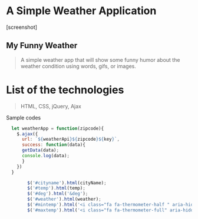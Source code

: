 # A Simple Weather Application

[screenshot]

## My Funny Weather

> A simple weather app that will show some funny humor about the weather condition using words, gifs, or images.

# List of the technologies

> HTML, CSS, jQuery, Ajax

Sample codes

```js
  let weatherApp = function(zipcode){
    $.ajax({
      url: `${weatherApi}${zipcode}${key}`,
      success: function(data){
      getData(data);
      console.log(data);
      }
    })
  }
```

```js
        $('#cityname').html(cityName);
        $('#temp').html(temp);
        $('#deg').html('&deg');
        $('#weather').html(weather);
        $('#mintemp').html('<i class="fa fa-thermometer-half " aria-hidden="true"></i> ' + minTemp + '&deg');
        $('#maxtemp').html('<i class="fa fa-thermometer-full" aria-hidden="true"></i> ' + maxTemp + '&deg');
```

